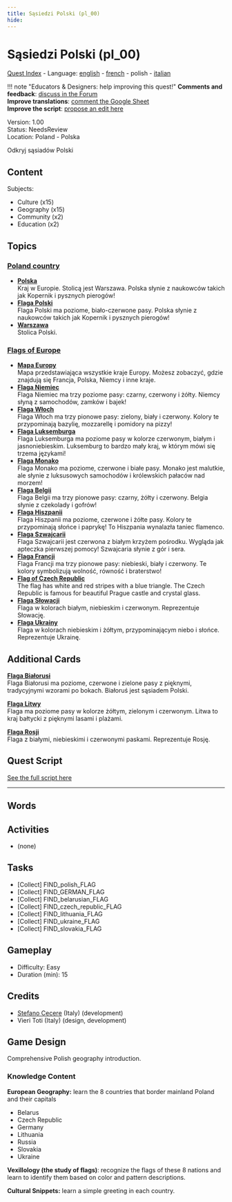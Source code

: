 ```yaml
---
title: Sąsiedzi Polski (pl_00)
hide:
---
```


# Sąsiedzi Polski (pl_00)
[Quest Index](./index.pl.md) - Language: [english](./pl_00.md) - [french](./pl_00.fr.md) - polish - [italian](./pl_00.it.md)

!!! note "Educators & Designers: help improving this quest!"
    **Comments and feedback**: [discuss in the Forum](https://antura.discourse.group/t/pl-00-the-neighbors-of-poland/31/1)  
    **Improve translations**: [comment the Google Sheet](https://docs.google.com/spreadsheets/d/1FPFOy8CHor5ArSg57xMuPAG7WM27-ecDOiU-OmtHgjw/edit?gid=1929643794#gid=1929643794)  
    **Improve the script**: [propose an edit here](https://github.com/vgwb/Antura/blob/main/Assets/_discover/_quests/PL_00%20Geo%20Poland/PL_00%20Geo%20Poland%20-%20Yarn%20Script.yarn)  

Version: 1.00  
Status: NeedsReview  
Location: Poland - Polska

Odkryj sąsiadów Polski

## Content
Subjects: 

  - Culture (x15)
  - Geography (x15)
  - Community (x2)
  - Education (x2)

## Topics
### [Poland country](../topics/index.md#poland)

  - **[Polska](../cards/index.md#country_poland)**  
    Kraj w Europie. Stolicą jest Warszawa. Polska słynie z naukowców takich jak Kopernik i pysznych pierogów!  
  - **[Flaga Polski](../cards/index.md#flag_poland)**  
    Flaga Polski ma poziome, biało-czerwone pasy. Polska słynie z naukowców takich jak Kopernik i pysznych pierogów!  
  - **[Warszawa](../cards/index.md#capital_warsaw)**  
    Stolica Polski.  
### [Flags of Europe](../topics/index.md#flags_euroe)

  - **[Mapa Europy](../cards/index.md#concept_europe_map)**  
    Mapa przedstawiająca wszystkie kraje Europy. Możesz zobaczyć, gdzie znajdują się Francja, Polska, Niemcy i inne kraje.  
  - **[Flaga Niemiec](../cards/index.md#flag_germany)**  
    Flaga Niemiec ma trzy poziome pasy: czarny, czerwony i żółty. Niemcy słyną z samochodów, zamków i bajek!  
  - **[Flaga Włoch](../cards/index.md#flag_italy)**  
    Flaga Włoch ma trzy pionowe pasy: zielony, biały i czerwony. Kolory te przypominają bazylię, mozzarellę i pomidory na pizzy!  
  - **[Flaga Luksemburga](../cards/index.md#flag_luxembourg)**  
    Flaga Luksemburga ma poziome pasy w kolorze czerwonym, białym i jasnoniebieskim. Luksemburg to bardzo mały kraj, w którym mówi się trzema językami!  
  - **[Flaga Monako](../cards/index.md#flag_monaco)**  
    Flaga Monako ma poziome, czerwone i białe pasy. Monako jest malutkie, ale słynie z luksusowych samochodów i królewskich pałaców nad morzem!  
  - **[Flaga Belgii](../cards/index.md#flag_belgium)**  
    Flaga Belgii ma trzy pionowe pasy: czarny, żółty i czerwony. Belgia słynie z czekolady i gofrów!  
  - **[Flaga Hiszpanii](../cards/index.md#flag_spain)**  
    Flaga Hiszpanii ma poziome, czerwone i żółte pasy. Kolory te przypominają słońce i paprykę! To Hiszpania wynalazła taniec flamenco.  
  - **[Flaga Szwajcarii](../cards/index.md#flag_switzerland)**  
    Flaga Szwajcarii jest czerwona z białym krzyżem pośrodku. Wygląda jak apteczka pierwszej pomocy! Szwajcaria słynie z gór i sera.  
  - **[Flaga Francji](../cards/index.md#flag_france)**  
    Flaga Francji ma trzy pionowe pasy: niebieski, biały i czerwony. Te kolory symbolizują wolność, równość i braterstwo!  
  - **[Flag of Czech Republic](../cards/index.md#flag_czech_republic)**  
    The flag has white and red stripes with a blue triangle. The Czech Republic is famous for beautiful Prague castle and crystal glass.  
  - **[Flaga Słowacji](../cards/index.md#flag_slovakia)**  
    Flaga w kolorach białym, niebieskim i czerwonym. Reprezentuje Słowację.  
  - **[Flaga Ukrainy](../cards/index.md#flag_ukraine)**  
    Flaga w kolorach niebieskim i żółtym, przypominającym niebo i słońce. Reprezentuje Ukrainę.  

## Additional Cards
**[Flaga Białorusi](../cards/index.md#flag_belarus)**  
Flaga Białorusi ma poziome, czerwone i zielone pasy z pięknymi, tradycyjnymi wzorami po bokach. Białoruś jest sąsiadem Polski.  

**[Flaga Litwy](../cards/index.md#flag_lithuania)**  
Flaga ma poziome pasy w kolorze żółtym, zielonym i czerwonym. Litwa to kraj bałtycki z pięknymi lasami i plażami.  

**[Flaga Rosji](../cards/index.md#flag_russia)**  
Flaga z białymi, niebieskimi i czerwonymi paskami. Reprezentuje Rosję.  

## Quest Script

[See the full script here](./pl_00-script.pl.md)

---

## Words
## Activities
- (none)

## Tasks
- [Collect] FIND_polish_FLAG
- [Collect] FIND_GERMAN_FLAG
- [Collect] FIND_belarusian_FLAG
- [Collect] FIND_czech_republic_FLAG
- [Collect] FIND_lithuania_FLAG
- [Collect] FIND_ukraine_FLAG
- [Collect] FIND_slovakia_FLAG
## Gameplay
- Difficulty: Easy
- Duration (min): 15
## Credits
- [Stefano Cecere](https://stefanocecere.com) (Italy) (development)
- Vieri Toti (Italy) (design, development)

## Game Design
Comprehensive Polish geography introduction.

### Knowledge Content

**European Geography:** learn the 8 countries that border mainland Poland and their capitals

- Belarus
- Czech Republic
- Germany
- Lithuania
- Russia
- Slovakia
- Ukraine

**Vexillology (the study of flags)**: recognize the flags of these 8 nations and learn to identify them based on color and pattern descriptions.

**Cultural Snippets:** learn a simple greeting in each country.

